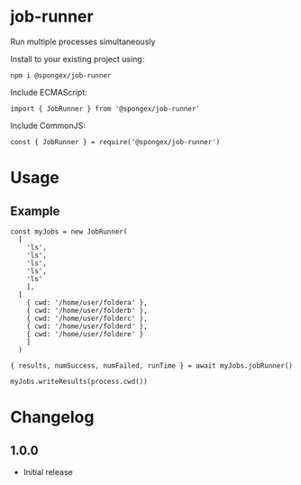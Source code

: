 #  job-runner

Run multiple processes simultaneously

Install to your existing project using:
```
npm i @spongex/job-runner
```

Include ECMAScript:
```
import { JobRunner } from '@spongex/job-runner'
```

Include CommonJS:
```
const { JobRunner } = require('@spongex/job-runner')
```

# Usage

## Example

```
const myJobs = new JobRunner(
  [
    'ls',
    'ls',
    'ls',
    'ls',
    'ls'
    ],
  [
    { cwd: '/home/user/foldera' },
    { cwd: '/home/user/folderb' },
    { cwd: '/home/user/folderc' },
    { cwd: '/home/user/folderd' },
    { cwd: '/home/user/foldere' }
    ]
  )

{ results, numSuccess, numFailed, runTime } = await myJobs.jobRunner()

myJobs.writeResults(process.cwd())
```

# Changelog

## 1.0.0
- Initial release
